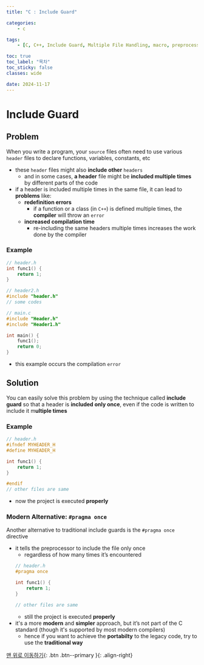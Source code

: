 ```yaml
---
title: "C : Include Guard"

categories:
    - c

tags:
    - [C, C++, Include Guard, Multiple File Handling, macro, preprocessing]

toc: true
toc_label: "목차"
toc_sticky: false
classes: wide

date: 2024-11-17
---
```


# Include Guard


## Problem
When you write a program, your `source` files often need to use various `header` files to declare functions, variables, constants, etc
- these `header` files might also **include other** `headers`
    * and in some cases, **a header** file might be **included multiple times** by different parts of the code
- if a header is included multiple times in the same file, it can lead to **problems** like:
    * **redefinition errors**
        + if a function or a class (in `C++`) is defined multiple times, the **compiler** will throw an `error`
    * **increased compilation time**
        + re-including the same headers multiple times increases the work done by the compiler

### Example
```c
// header.h
int func1() {
	return 1;
}
```
```c
// header2.h
#include "header.h"
// some codes
```
```c
// main.c
#include "Header.h"
#include "Header1.h"

int main() {
	func1();
	return 0;
}
```
- this example occurs the compilation `error`


## Solution
You can easily solve this problem by using the technique called **include guard** so that a header is **included only once**, even if the code is written to include it m**ultiple times**

### Example
```c
// header.h
#ifndef MYHEADER_H
#define MYHEADER_H

int func1() {
	return 1;
}

#endif
// other files are same
```
- now the project is executed **properly**

### Modern Alternative: `#pragma once`
Another alternative to traditional include guards is the `#pragma once` directive
- it tells the preprocessor to include the file only once
    * regardless of how many times it’s encountered
    ```c++
    // header.h
    #pragma once

    int func1() {
        return 1;
    }

    // other files are same
    ```
    * still the project is executed **properly**
- it's a more **modern** and **simpler** approach, but it’s not part of the C standard (though it's supported by most modern compilers)
    * hence if you want to achieve the **portabilty** to the legacy code, try to use the **traditional way**


[맨 위로 이동하기](#){: .btn .btn--primary }{: .align-right}